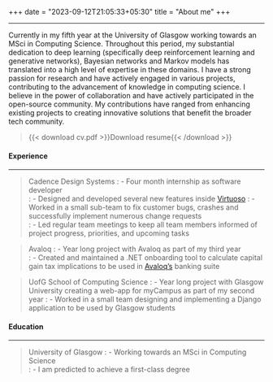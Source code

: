 +++
date = "2023-09-12T21:05:33+05:30"
title = "About me"
+++

---


Currently in my fifth year at the University of Glasgow working towards an MSci in Computing Science. Throughout this period, my substantial dedication to deep learning (specifically deep reinforcement learning and generative networks), Bayesian networks and Markov models has translated into a high level of expertise in these domains. I have a strong passion for research and have actively engaged in various projects, contributing to the advancement of knowledge in computing science. I believe in the power of collaboration and have actively participated in the open-source community. My contributions have ranged from enhancing existing projects to creating innovative solutions that benefit the broader tech community.


>{{< download cv.pdf >}}Download resume{{< /download >}}

#### Experience
---
> Cadence Design Systems 
> : - Four month internship as software developer  
> : - Designed and developed several new features inside [Virtuoso](https://www.cadence.com/en_US/home/tools/custom-ic-analog-rf-design/virtuoso-studio.html)
> : -  Worked in a small sub-team to fix customer bugs, crashes and successfully implement numerous change requests  
> : -  Led regular team meetings to keep all team members informed of project progress, priorities, and upcoming tasks

> Avaloq 
> : - Year long project with Avaloq as part of my third year  
> : - Created and maintained a .NET onboarding tool to calculate capital gain tax implications to be used in [Avaloq’s](https://www.googleadservices.com/pagead/aclk?sa=L&ai=DChcSEwik5u-LrbuBAxXE7e0KHYY8COQYABAAGgJkZw&ae=2&gclid=Cj0KCQjw06-oBhC6ARIsAGuzdw13xpz3DRjNDGskDvK9D0x8qwT_DCjNnziYwV32mHw7RZXFq7RN9CoaAuLDEALw_wcB&ohost=www.google.com&cid=CAESbeD2hz_8iipH6fhjsIil3_aIunLj-vCTotuhzWBO827PWqbVrhh8_6Qz_ny4mUyrC1vHuTCVnaSRXKMFlx06529O5NeKS3tFuTWRtWHFxgagJUFSIMPQYhbGav5UNlszARp5ZoXgWr54l_34-0Q&sig=AOD64_3VuFaBckDSzRN9WYq1k9gWXeOvSg&q&adurl&ved=2ahUKEwj7seiLrbuBAxWiXUEAHVs_CDwQ0Qx6BAgOEAE&nis=8&dct=1) banking suite

> UofG School of Computing Science
> : - Year long project with Glasgow University creating a web-app for myCampus as part of my second year
> : - Worked in a small team designing and implementing a Django application to be used by Glasgow students

#### Education
---
> University of Glasgow
> : - Working towards an MSci in Computing Science  
> : - I am predicted to achieve a first-class degree